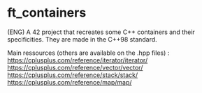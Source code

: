 # ft_containers
(ENG) A 42 project that recreates some C++ containers and their specificities.
They are made in the C++98 standard.

Main ressources (others are available on the .hpp files) :  https://cplusplus.com/reference/iterator/iterator/  
https://cplusplus.com/reference/vector/vector/  
https://cplusplus.com/reference/stack/stack/  
https://cplusplus.com/reference/map/map/  
